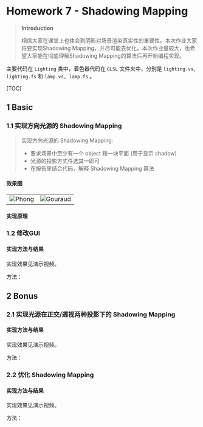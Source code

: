 # Homework 7 - Shadowing Mapping

> **Introduction**
>
> 相信大家在课堂上也体会到阴影对场景渲染真实性的重要性。本次作业大家将要实现Shadowing Mapping，并尽可能去优化。本次作业量较大，也希望大家能在彻底理解Shadowing Mapping的算法后再开始编程实现。

主要代码在 `Lighting` 类中，着色器代码在 `GLSL` 文件夹中，分别是 `lighting.vs, lighting.fs` 和 `lamp.vs, lamp.fs` 。

[TOC]

## 1 Basic

### 1.1 实现方向光源的 Shadowing Mapping

> 实现方向光源的 Shadowing Mapping:
>
> * 要求场景中至少有一个 object 和一块平面 (用于显示 shadow)
> * 光源的投影方式任选其一即可
> * 在报告里结合代码，解释 Shadowing Mapping 算法

#### 效果图

<table>
    <tr>
        <td><center><img src="assets/Phong.png">Phong</center></td>
        <td><center><img src="assets/Gouraud.png">Gouraud</center></td>
    </tr>
</table>

#### 实现原理



### 1.2 修改GUI

#### 实现方法与结果

实现效果见演示视频。

方法：



## 2 Bonus

### 2.1 实现光源在正交/透视两种投影下的 Shadowing Mapping

#### 实现方法与结果

实现效果见演示视频。

方法：



### 2.2 优化 Shadowing Mapping

#### 实现方法与结果

实现效果见演示视频。

方法：